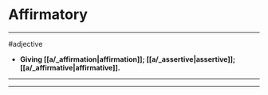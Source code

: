 # Affirmatory
---
#adjective
- **Giving [[a/_affirmation|affirmation]]; [[a/_assertive|assertive]]; [[a/_affirmative|affirmative]].**
---
---
